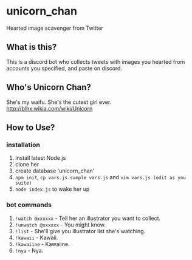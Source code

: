 # unicorn_chan
Hearted image scavenger from Twitter

## What is this?
This is a discord bot who collects tweets with images you hearted from accounts you specified, and paste on discord.

## Who's Unicorn Chan?
She's my waifu.
She's the cutest girl ever.
http://blhx.wikia.com/wiki/Unicorn

## How to Use?

### installation
  1. install latest Node.js
  2. clone her
  3. create database 'unicorn_chan'
  4. `npm init`, `cp vars.js.sample vars.js` and `vim vars.js (edit as you suite)`
  5. `node index.js` to wake her up

### bot commands
  1. `!watch @xxxxxx` - Tell her an illustrator you want to collect. 
  2. `!unwatch @xxxxxx` - You might know.
  3. `!list` - She'll give you illustrator list she's watching. 
  4. `!kawaii` - Kawaii.
  5. `!kawaiine` - Kawaiine.
  6. `!nya` - Nya.

